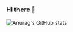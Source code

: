 ### Hi there 👋

![Anurag's GitHub stats](https://github-readme-stats.vercel.app/api?username=DiodeCN&show_icons=true&theme=dark)
